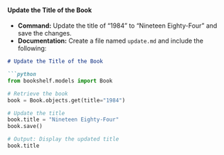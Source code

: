 
#### **Update the Title of the Book**
- **Command:** Update the title of “1984” to “Nineteen Eighty-Four” and save the changes.
- **Documentation:** Create a file named `update.md` and include the following:

```markdown
# Update the Title of the Book

```python
from bookshelf.models import Book

# Retrieve the book
book = Book.objects.get(title="1984")

# Update the title
book.title = "Nineteen Eighty-Four"
book.save()

# Output: Display the updated title
book.title
